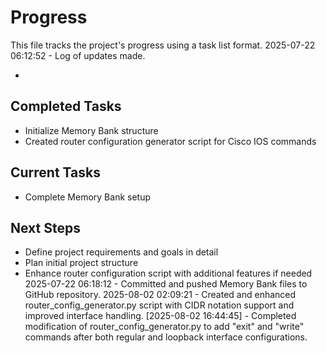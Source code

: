 # Progress

This file tracks the project's progress using a task list format.
2025-07-22 06:12:52 - Log of updates made.

*

## Completed Tasks

* Initialize Memory Bank structure
* Created router configuration generator script for Cisco IOS commands

## Current Tasks

* Complete Memory Bank setup

## Next Steps

* Define project requirements and goals in detail
* Plan initial project structure
* Enhance router configuration script with additional features if needed
2025-07-22 06:18:12 - Committed and pushed Memory Bank files to GitHub repository.
2025-08-02 02:09:21 - Created and enhanced router_config_generator.py script with CIDR notation support and improved interface handling.
[2025-08-02 16:44:45] - Completed modification of router_config_generator.py to add "exit" and "write" commands after both regular and loopback interface configurations.